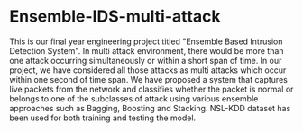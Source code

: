 # Ensemble-IDS-multi-attack
This is our final year engineering project titled "Ensemble Based Intrusion Detection System". In multi attack environment, there would be more than one attack occurring simultaneously or within a short span of time. In our project, we have considered all those attacks as multi attacks which occur within one second of time span. We have proposed a system that captures live packets from the network and classifies whether the packet is normal or belongs to one of the subclasses of attack using various ensemble approaches such as Bagging, Boosting and Stacking. NSL-KDD dataset has been used for both training and testing the model. 
